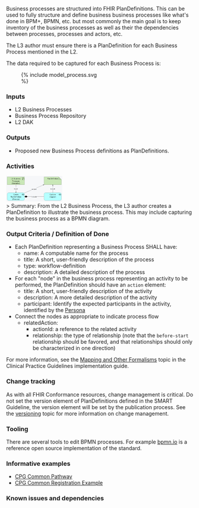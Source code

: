 Business processes are structured into FHIR PlanDefinitions. This can be used to fully structure and define business business processes like what's done in BPM+, BPMN, etc. but most commonly the main goal is to keep inventory of the business processes as well as their the dependencies between processes, processes and actors, etc.

The L3 author must ensure there is a PlanDefinition for each Business Process mentioned in the L2. 

The data required to be captured for each Business Process is:
<figure style = "width:15em">
  {% include model_process.svg %}
</figure>


### **Inputs** 

* L2 Business Processes
* Business Process Repository
* L2 DAK

### **Outputs**

* Proposed new Business Process definitions as PlanDefinitions.

### **Activities**
<img src="./l3_process_process.png" style="width:30%"/>
<br clear="all"/>
> Summary: From the L2 Business Process, the L3 author creates a PlanDefinition to illustrate the business process. This may include capturing the business process as a BPMN diagram.  


### **Output Criteria / Definition of Done**
* Each PlanDefinition representing a Business Process SHALL have:
  * name: A computable name for the process
  * title: A short, user-friendly description of the process
  * type: workflow-definition
  * description: A detailed description of the process
* For each "node" in the business process representing an activity to be performed, the PlanDefinition should have an `action` element:
  * title: A short, user-friendly description of the activity
  * description: A more detailed description of the activity
  * participant: Identify the expected participants in the activity, identified by the [Persona](l3_personas.html)
* Connect the nodes as appropriate to indicate process flow
  * relatedAction:
    * actionId: a reference to the related activity
    * relationship: the type of relationship (note that the `before-start` relationship should be favored, and that relationships should only be characterized in one direction)

For more information, see the [Mapping and Other Formalisms](https://hl7.org/fhir/uv/cpg/documentation-methodology.html#bpmn-and-fhir) topic in the Clinical Practice Guidelines implementation guide.

### **Change tracking**

As with all FHIR Conformance resources, change management is critical. Do not set the version element of PlanDefinitions defined in the SMART Guideline, the version element will be set by the publication process. See the [versioning](versioning.html) topic for more information on change management.

### **Tooling**
There are several tools to edit BPMN processes. For example [bpmn.io](https://bpmn.io/) is a reference open source implementation of the standard.

### **Informative examples**

* [CPG Common Pathway](https://hl7.org/fhir/uv/cpg/2024Jan/PlanDefinition-cpg-common-pathway.html)
* [CPG Common Registration Example](https://hl7.org/fhir/uv/cpg/2024Jan/PlanDefinition-cpg-common-registration.html)


### **Known issues and dependencies**


